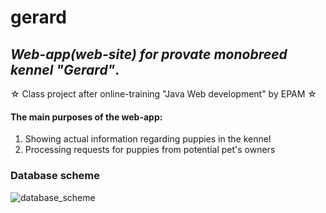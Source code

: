 # gerard
<h2><i>Web-app(web-site) for provate monobreed kennel "Gerard"</i>.</h2>
☆ Class project after online-training "Java Web development" by EPAM ☆

<h4>The main purposes of the web-app:</h4>
<ol type="1">
    <li>Showing actual information regarding puppies in the kennel</li>
    <li>Processing requests for puppies from potential pet's owners</li>
</ol>
<h3>Database scheme</h3>

![database_scheme](https://user-images.githubusercontent.com/39922259/129642252-56cbc570-e3d4-46f5-9a66-83332aab319d.jpg)
